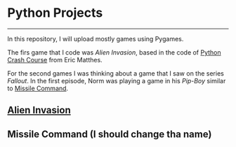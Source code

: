 # Python Projects 
---
In this repository, I will upload mostly games using Pygames. 

The firs game that I code was _Alien Invasion_, based in the code of [Python Crash Course](https://www.amazon.com/dp/1718502702?ref=emc_s_m_5_i_atc) from  Eric Matthes. 

For the second games I was thinking about a game that I saw on the series _Fallout_. In the first episode, Norm was playing a game in his _Pip-Boy_ similar to [Missile Command](https://en.wikipedia.org/wiki/Missile_Command).

## [Alien Invasion](https://github.com/EnzoRg/python-projects/tree/main/alien_invasion)

## Missile Command (I should change tha name)
